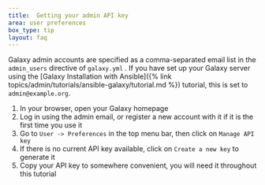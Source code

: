 ```yaml
---
title:  Getting your admin API key
area: user preferences
box_type: tip
layout: faq
---
```



Galaxy admin accounts are specified as a comma-separated email list in the `admin_users` directive of `galaxy.yml` . If you have set up your Galaxy server using the [Galaxy Installation with Ansible]({% link topics/admin/tutorials/ansible-galaxy/tutorial.md %}) tutorial, this is set to `admin@example.org`.

1. In your browser, open your Galaxy homepage
2. Log in using the admin email, or register a new account with it if it is the first time you use it
3. Go to `User -> Preferences` in the top menu bar, then click on `Manage API key`
4. If there is no current API key available, click on `Create a new key` to generate it
5. Copy your API key to somewhere convenient, you will need it throughout this tutorial
